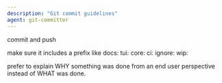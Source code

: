 ```yaml
---
description: "Git commit guidelines"
agent: git-committer
---
```


commit and push

make sure it includes a prefix like
docs:
tui:
core:
ci:
ignore:
wip:

prefer to explain WHY something was done from an end user perspective instead of
WHAT was done.
